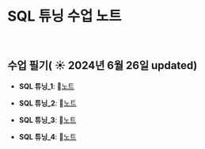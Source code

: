 # SQL 튜닝 수업 노트

&nbsp;

## 수업 필기( ☀️ 2024년 6월 26일 updated)

- **SQL 튜닝_1**:  📄[노트](https://www.notion.so/SQL-_1-ba1abc18e12e43779d855f86c4a15f14)
  &nbsp;
  
- **SQL 튜닝_2**: 📄[노트](https://www.notion.so/SQL-_2-951945436da44b7d98672a24cfded8d0?pvs=4)
  
  
- **SQL 튜닝_3**: 📄[노트](https://www.notion.so/SQL-_3-04d756be82e844998611349b497af401?pvs=4)

- **SQL 튜닝_4**: 📄[노트](https://www.notion.so/SQL-_4-f2213f6869ea41429c92363ef3ecfa71?pvs=4)
